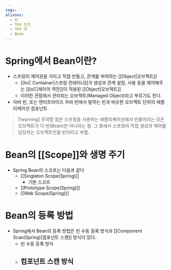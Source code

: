 ```yaml
---
tags: 
aliases:
  - 빈
  - 자바 빈즈
  - 자바 빈
  - Bean
---
```

# Spring에서 Bean이란?
- 스프링이 제어권을 가지고 직접 만들고, 관계를 부여하는 [[Object|오브젝트]]
	- [[IoC Container|스프링 컨테이너]]가 생성과 관계 설정, 사용 등을 제어해주는 [[IoC|제어의 역전]]이 적용된 [[Object|오브젝트]]
	- 이러한 관점에서 관리되는 오브젝트(Managed Object)라고 부르기도 한다.
-  자바 빈, 또는 엔터프라이즈 자바 빈에서 말하는 빈과 비슷한 오브젝트 단위의 애플리케이션 컴포넌트.

> [!warning] 주의할 점은 스프링을 사용하는 애플리케이션에서 만들어지는 모든 오브젝트가 다 빈(Bean)은 아니라는 점. 그 중에서 스프링이 직접 생성과 제어를 담당하는 오브젝트만을 빈이라고 부름.

# Bean의 [[Scope]]와 생명 주기
- Spring Bean의 스코프는 다음과 같다
	- [[Singleton Scope(Spring)]]
		- 기본 스코프
	- [[Prototype Scope(Spring)]]
	- [[Web Scope(Spring)]]

# Bean의 등록 방법
- Spring에서 Bean의 등록 방법은 빈 수동 등록 방식과 [[Component Scan(Spring)|컴포넌트 스캔]] 방식이 있다.
	- 빈 수동 등록 방식
	- 컴포넌트 스캔 방식
		- 





